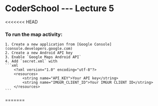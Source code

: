 # CoderSchool --- Lecture 5
<<<<<<< HEAD
### To run the map activity:
    1. Create a new application from [Google Console](console.developers.google.com)
    2. Create a new Android API key
    3. Enable `Google Maps Android API`
    4. Add `secret.xml` with
    ```xml
        <?xml version="1.0" encoding="utf-8"?>
        <resources>
            <string name="API_KEY">Your API key</string>
            <string name="IMGUR_CLIENT_ID">Your IMGUR CLIENT ID</string>
        </resources>
    ```
=======
